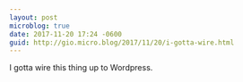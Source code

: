 ```yaml
---
layout: post
microblog: true
date: 2017-11-20 17:24 -0600
guid: http://gio.micro.blog/2017/11/20/i-gotta-wire.html
---
```

I gotta wire this thing up to Wordpress.
